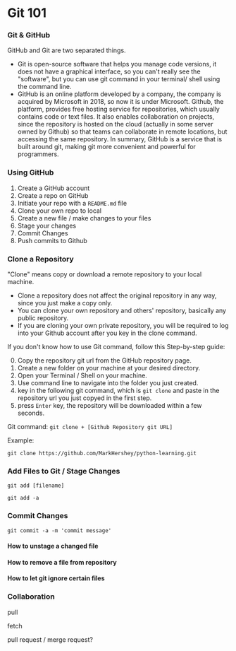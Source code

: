 
# Git 101


### Git & GitHub

GitHub and Git are two separated things. 

- Git is open-source software that helps you manage code versions, it does not have a graphical interface, so you can't really see the "software", but you can use git command in your terminal/ shell using the command line.
- GitHub is an online platform developed by a company, the company is acquired by Microsoft in 2018, so now it is under Microsoft. Github, the platform, provides free hosting service for repositories, which usually contains code or text files. It also enables collaboration on projects, since the repository is hosted on the cloud (actually in some server owned by Github) so that teams can collaborate in remote locations, but accessing the same repository. In summary, GitHub is a service that is built around git, making git more convenient and powerful for programmers. 

### Using GitHub 

1. Create a GitHub account
2. Create a repo on GitHub
3. Initiate your repo with a `README.md` file
4. Clone your own repo to local
5. Create a new file / make changes to your files
6. Stage your changes
7. Commit Changes 
8. Push commits to Github

### Clone a Repository
"Clone" means copy or download a remote repository to your local machine.

- Clone a repository does not affect the original repository in any way, since you just make a copy only.
- You can clone your own repository and others' repository, basically any public repository.
- If you are cloning your own private repository, you will be required to log into your Github account after you key in the clone command.  

If you don't know how to use Git command, follow this Step-by-step guide:

0. Copy the repository git url from the GitHub repository page.
1. Create a new folder on your machine at your desired directory.
2. Open your Terminal / Shell on your machine.
3. Use command line to navigate into the folder you just created.
4. key in the following git command, which is `git clone` and paste in the repository url you just copyed in the first step.
5. press `Enter` key, the repository will be downloaded within a few seconds. 

Git command:
`git clone + [Github Repository git URL]`

Example:

```
git clone https://github.com/MarkHershey/python-learning.git
```

### Add Files to Git / Stage Changes 

```
git add [filename]
```

```
git add -a
```


### Commit Changes 

```
git commit -a -m 'commit message'
```

#### How to unstage a changed file

#### How to remove a file from repository

#### How to let git ignore certain files


### Collaboration


pull

fetch

pull request / merge request?
